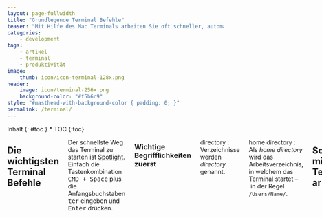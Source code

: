```yaml
---
layout: page-fullwidth
title: "Grundlegende Terminal Befehle"
teaser: "Mit Hilfe des Mac Terminals arbeiten Sie oft schneller, automatisieren nervige Prozesse und erledigen lästige Arbeit mit ein paar wenigen eingetippten Befehlen anstelle von Klickorgien. Vor allem als  Webdesigner werden Sie schnell feststellen, wie flexibel, schnell und komfortabel die Arbeit mit der Kommandozeile sein kann."
categories:
    - development
tags:
    - artikel
    - terminal
    - produktivität
image:
    thumb: icon/icon-terminal-128x.png
header:
    image: icon/terminal-256x.png
    background-color: "#f5b6c9"
style: "#masthead-with-background-color { padding: 0; }"
permalink: /terminal/
---
```

<div class="row">
<div class="medium-5 medium-push-7 columns" markdown="1">
<div class="panel radius" markdown="1">
Inhalt
{: #toc }
*  TOC
{:toc}
</div>
</div><!-- /.medium-5.columns -->
<div class="medium-7 medium-pull-5 columns" markdown="1">


## Die wichtigsten Terminal Befehle

Der schnellste Weg das Terminal zu starten ist [Spotlight][1]. Einfach die Tastenkombination <kbd>CMD + Space</kbd> plus die Anfangsbuchstaben <kbd>ter</kbd> eingeben und <kbd>Enter</kbd> drücken. 

### Wichtige Begrifflichkeiten zuerst

directory
:    Verzeichnisse werden *directory* genannt.

home directory
:    Als *home directory* wird das Arbeitsverzeichnis, in welchem das Terminal startet – in der Regel `/Users/Name/`.


## Schneller mit dem Terminal arbeiten

### Pfeiltasten rauf und runter

Die Rauf- und Runterpfeiltasten wechseln zwischen den zuletzt eingetippten Befehlen

### Autovervollständigen mit der Tabulatortaste

Um schneller in Verzeichnisse zu springen, tippt man <kbd>cd</kbd> und dann die Anfangsbuchstaben des Verzeichnisses und mittendrin die Tabulatortaste. Das Terminal vervollständigt automatisch die Eingabe, sofern nicht mehrere Verzeichnisse mit der gleichen Zeichenfolge existieren.

### Wiederkehrende Befehlsketten als Stapelverarbeitung speichern

Will man eine Kette von Befehlen nacheinander vom Terminal abarbeiten lassen, legt man dazu am Besten eine so genannte *Batch-Datei* an. Hierbei handelt es sich um eine einfache Textdatei **ohne Dateiendung**.

In jede Zeile kopiert man einen Befehl, der abgearbeitet werden soll. Damit diese Datei ausgeführt werden kann, müssen die Rechte geändert werden.

Lautet die Batch-Datei z.B. *stapelverarbeitung* muss man die Rechte mit Hilfe des *chmod*-Befehls auf 755 stelle.

Der Befehl wäre dann <kbd>chmod 755 stapelverarbeitung</kbd>. Soll die Batch-Datei ausgeführt werden, springt man in das Verzeichnis, in welcher die Datei liegt und tippt vor dem Batch-Dateinamen noch <kbd>./</kbd> ein. In diesem Beispiel <kbd>./stapelverarbeitung</kbd>. Ohne <kbd>./</kbd> würde das Terminal den Befehl *stapelverarbeitung* suchen.



## Terminal individualisieren und verbessern

### Farbschemata ändern

Die Farbschemata für das Terminal ändert man über <kbd>CMD + ,</kbd> bzw. über das Menü *Terminal › Einstellungen › Einstellungen*. Um ein neues Farbschemata samt Typografieeinstellungen als Standard festzulegen, klickt man unten links auf *Standard*. Spannende Farbschemata sind z.B. diese hier:

* [Solarized](http://ethanschoonover.com/solarized)
* [Tomorrow Night (Terminal Version)](https://github.com/chriskempson/tomorrow-theme/blob/master/OS%20X%20Terminal/Tomorrow%20Night.terminal)

Um die obigen Farbschemata abzuspeichern, geht man wie folgt vor:

1. Datei herunterladen, die auf `.terminal` endet.
2. In einem Ordner abspeichern (wo man es bei Bedarf wiederfindet) und dann Doppelklicken.
3. Eventuell muss man die Sicherheitseinstellungen des Rechners kurz für die Installation außer Kraft setzen.
4. Nachdem sich das Terminal-Fenster mit dem neuen Farbschemata geöffnet hat, öffnet man die Einstellungen (siehe oben).
5. Ein Klick auf *Standard* macht es zum neuen Standardfarbschemata.






## Verzeichnis mit Inhalt löschen

{% include alert terminal='rm -rf verzeichnisname' %}




## Versteckte Ordner & Dateien anzeigen

Damit Finder alle versteckten Dateien und Ordner anzeigt, gibt man über das Terminal den folgenden Befehl ein.

{% include alert terminal='defaults write com.apple.finder AppleShowAllFiles TRUE' %}




Danach muss man den Finder neu starten, damit die Änderungen aktiv werden:

{% include alert terminal='killall Finder' %}

Um den Vorgang rückgängig zu machen, nutzt man den folgenden Befehl und startet erneut den Finder von vorne mit `killall Finder`.

{% include alert terminal='defaults write com.apple.finder AppleShowAllFiles FALSE' %}



## Verzeichnis als Textdatei speichern

Der Befehl `ls` gibt den Inhalt des aktuellen Ordners aus. Anstelle den Inhalt im Terminal auszugeben, kann man diesen umleiten. Mit `>` leitet man die Ausgabe in eine `.txt`-Datei um. Diese kann man dann in jedem Texteditor öffnen. 

{% include alert terminal='ls > verzeichnisinhalt.txt' %}


Die zusätzlichen Parameter `-la` sorgen dafür, dass die Dateien als ausführliche Liste mit allen Angaben ausgegeben werden.

{% include alert terminal='ls -la > verzeichnisinhalt.txt' %}


Über das Terminal kann man diese Datei auch unkompliziert mit `open verzeichnisinhalt.txt`. Noch schneller geht es, wenn man die Befehle miteinander verkettet.

{% include alert terminal='ls > verzeichnisinhalt.txt;open verzeichnisinhalt.txt' %}





## Bilder zuschneiden mit sips

### Bild anpassen und zurechtschneiden und Seitenverhältnis ignorieren

{% include alert terminal='sips -z 768 1024 image.png' %}




### Bild anpassen mit Seitenverhältnis

{% include alert terminal='sips -Z 480 image.png' %}





### Bilder passgenau zuschneiden und in angelegten Ordner thumbs speichern

{% include alert terminal='sips -Z 150 -c 150 150 *.jpg --out thumbs' %}

Mit --out bestimmt man entweder einen neuen Dateinamen oder einen Ordner, in welchen die bearbeiteten Dateien gespeichert werden.

Um eine Datei zu erstellen hängt man eine Dateiendung wie *.jpg* an:

{% include alert terminal='sips -Z 150 -c 150 150 bild.jpg --out bild_thumb.jpg' %}




Um die Dateien in einen Ordner namens thumb zu speichern, gibt man folgendes an:

{% include alert terminal='sips -Z 150 -c 150 150 *.jpg --out thumbnails' %}



<small>Quelle <http://www.apfelquak.de/2007/11/19/sips-bildbearbeitung-via-terminal/></small>


### Dateiformat der Bilder konvertieren

{% include alert terminal='for i in *.png; do sips -s format jpeg $i --out konvertiert/$i.jpg;done;' %}


## Dateien runterladen

### Downloads mit curl

{% include alert terminal='wget https://archive.org/compress/kpu001' %}


### WordPress runterladen, entpacken und Archiv löschen

{% include alert terminal='wget http://wordpress.org/latest.tar.gz && tar xfz latest.tar.gz && rm -f latest.tar.gz' %}



## Sonderzeichen eingeben

Die Tilde, also <kbd>~</kbd>, gibt man mit der Tastenkombination <kbd>Alt</kbd> + <kbd>n</kbd> gefolgt von einmal anschließend <kbd>Leertaste</kbd> drücken.

Das Backslash-Zeichen <kbd>\</kbd> erhalten Sie, wenn Sie <kbd>Umschalten</kbd> + <kbd>Alt</kbd> + <kbd>7</kbd> drücken.

Die geschwungenen Klammern <kbd>{</kbd> und <kbd>}</kbd> liegen auf den normalen Klammern. Über die Tastatur geben Sie diese mit <kbd>alt</kbd> + <kbd>8</kbd> oder <kbd>9</kbd> ein.





 [1]: http://support.apple.com/kb/HT2531?viewlocale=de_DE&locale=de_DE
 [2]: #
 [3]: #
 [4]: #
 [5]: #
 [6]: #
 [7]: #
 [8]: #
 [9]: #
 [10]: #


</div><!-- /.medium-7.columns -->
</div><!-- /.row -->
